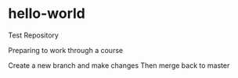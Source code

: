 # hello-world
Test Repository

Preparing to work through a course

Create a new branch and make changes
Then merge back to master
